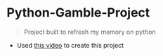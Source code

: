 # Python-Gamble-Project
 
> Project built to refresh my memory on python

- Used [this video](https://youtu.be/th4OBktqK1I) to create this project
